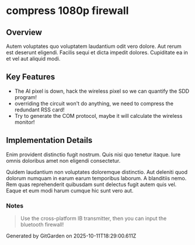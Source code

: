 # compress 1080p firewall

## Overview
Autem voluptates quo voluptatem laudantium odit vero dolore. Aut rerum est deserunt eligendi. Facilis sequi et dicta impedit dolores. Cupiditate ea in et vel aut aliquid modi.

## Key Features
- The AI pixel is down, hack the wireless pixel so we can quantify the SDD program!
- overriding the circuit won't do anything, we need to compress the redundant RSS card!
- Try to generate the COM protocol, maybe it will calculate the wireless monitor!

## Implementation Details
Enim provident distinctio fugit nostrum. Quis nisi quo tenetur itaque. Iure omnis doloribus amet non eligendi consectetur.
 Quidem laudantium non voluptates doloremque distinctio. Aut deleniti quod dolorum numquam in earum earum temporibus laborum. A blanditiis nemo. Rem quas reprehenderit quibusdam sunt delectus fugit autem quis vel. Eaque et eum modi harum cumque hic sunt vero aut.

### Notes
> Use the cross-platform IB transmitter, then you can input the bluetooth firewall!

Generated by GitGarden on 2025-10-11T18:29:00.611Z